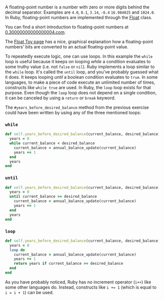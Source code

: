 A floating-point number is a number with zero or more digits behind the decimal separator. Examples are `4.0`, `0.1`, `3.14`, `-6.4` `16.984025` and `1024.0`. In Ruby, floating-point numbers are implemented through the [Float](https://ruby-doc.org/core-2.7.0/Float.html) class.

You can find a short introduction to floating-point numbers at [0.30000000000000004.com][0.30000000000000004.com].

The [Float Toy page][evanw.github.io-float-toy] has a nice, graphical explanation how a floating-point numbers' bits are converted to an actual floating-point value.

To repeatedly execute logic, one can use loops. In this example the `while` loop is useful because it keeps on looping _while_ a condition evaluates to some truthy value (i.e. not `false` or `nil`). Ruby implements a loop similar to the `while` loop. It's called the `until` loop, and you've probably guessed what it does. It keeps looping _until_ a boolean condition evaluates to `true`. In some languages, to make a piece of code execute an unlimited number of times, constructs like `while true` are used. In Ruby, the `loop` loop exists for that purpose. Even though the `loop` loop does not depend on a single condition, it can be canceled by using a `return` or `break` keyword.

The `#years_before_desired_balance` method from the previous exercise could have been written by using any of the three mentioned loops:

### `while`

```ruby
def self.years_before_desired_balance(current_balance, desired_balance)
  years = 0
  while current_balance < desired_balance
    current_balance = annual_balance_update(current_balance)
    years += 1
  end
  years
end
```

### `until`

```ruby
def self.years_before_desired_balance(current_balance, desired_balance)
  years = 0
  until current_balance >= desired_balance
    current_balance = annual_balance_update(current_balance)
    years += 1
  end
  years
end
```

### `loop`

```ruby
def self.years_before_desired_balance(current_balance, desired_balance)
  years = 0
  loop do
    current_balance = annual_balance_update(current_balance)
    years += 1
    return years if current_balance >= desired_balance
  end
end
```

As you have probably noticed, Ruby has no increment operator (`i++`) like some other languages do. Instead, constructs like `i += 1` (which is equal to `i = i + 1`) can be used.

[0.30000000000000004.com]: https://0.30000000000000004.com/
[evanw.github.io-float-toy]: https://evanw.github.io/float-toy/
